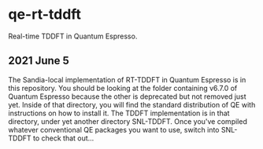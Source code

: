 # qe-rt-tddft

Real-time TDDFT in Quantum Espresso.

## 2021 June 5
The Sandia-local implementation of RT-TDDFT in Quantum Espresso is in this repository.
You should be looking at the folder containing v6.7.0 of Quantum Espresso because the other is deprecated but not removed just yet.
Inside of that directory, you will find the standard distribution of QE with instructions on how to install it.
The TDDFT implementation is in that directory, under yet another directory SNL-TDDFT.
Once you've compiled whatever conventional QE packages you want to use, switch into SNL-TDDFT to check that out...
